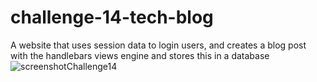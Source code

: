 # challenge-14-tech-blog
A website that uses session data to login users, and creates a blog post with the handlebars views engine and stores this in a database
![screenshotChallenge14](https://user-images.githubusercontent.com/67940686/219292765-feb82b7b-8ec2-42a7-b5cc-7d42e6853621.jpg)
